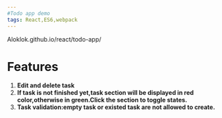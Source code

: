 ```yaml
---
#Todo app demo
tags: React,ES6,webpack
---
```





Aloklok.github.io/react/todo-app/
# Features
1. **Edit and delete task**
1. **If task is not finished yet,task section will be displayed in red color,otherwise  in green.Click the section to toggle states.**
1. **Task validation:empty task or existed task are not allowed to create.**
